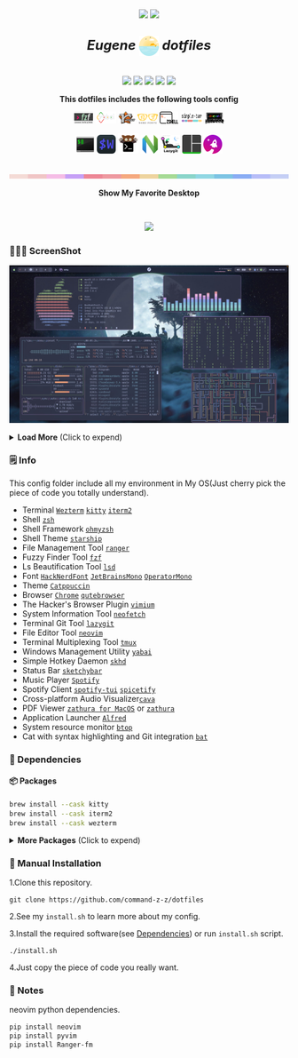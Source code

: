 <p align="center" style="margin-bottom:10px;margin-top:10px;">
<img src="https://img.shields.io/badge/Linux-FCC624?style=for-the-badge&logo=linux&logoColor=black">
<img src="https://img.shields.io/badge/macOS-FCC624?style=for-the-badge&logo=apple&logoColor=black">
</p>

<h2 align="center">
 <b style="font-size:24px;line-height:24px;vertical-align:middle;"><i>Eugene <img src="./img/dotfiles-logo.png" width="36px" style="vertical-align:middle;"> dotfiles</i></b>
</h2>

<p align=center style="margin-top:36px">	  
  <img src="https://img.shields.io/github/stars/command-z-z/dotfiles?color=dd864a&labelColor=202328&style=for-the-badge">
  <img src="https://img.shields.io/github/forks/command-z-z/dotfiles?color=82aaff&labelColor=202328&style=for-the-badge">
  <img src="https://img.shields.io/github/issues/command-z-z/dotfiles?color=bf616a&labelColor=202328&style=for-the-badge">
  <img src="https://img.shields.io/github/issues-pr/command-z-z/dotfiles?color=c792ea&labelColor=202328&style=for-the-badge">
  <img src="https://img.shields.io/github/license/command-z-z/dotfiles?color=15121C&labelColor=202328&style=for-the-badge">  
</p>

<p align="center"><b>This dotfiles includes the following tools config</b></p>
<p align="center">
<img src="./img/fzf-icon.png" width="34px">
<img src="./img/yabai-icon.png" width="38px" height="22px">
<img src="./img/ranger-icon.png" width="30px" height="22px">
<img src="./img/nerd-fonts-icon.svg" width="37px">
<img src="./img/zsh-icon.png" width="34px">
<img src="./img/simple-bar-icon.png" width="40px" height="22px">
<img src="./img/ohmyzsh-icon.png" width="34px">
</p>
<p align="center">
<img src="./img/iterm2-icon.png" width="34px">
<img src="./img/wezterm-icon.svg" width="34px">
<img src="./img/kitty-icon.svg" width="37px">
<img src="./img/neovim-icon.png" width="34px">
<img src="./img/lazygit-icon.png" width="34px">
<img src="./img/tmux-icon.png" width="34px">
<img src="./img/starship-icon.png" width="34px">
</p>
<p align="center">
<img src="./img/split-line.png" style="margin-top:20px;" width="600px">
</p>

<p align="center"><b>Show My Favorite Desktop</b></p>

<p align="center">
<img src="./img/img1.png" style="margin-top:30px">
</p>

### 🧑🏾‍🎨 ScreenShot

![](./img/img2.png)

<details>
<summary><b>Load More</b> <span style="font-size:14px;">(Click to expend) </span> </summary>

![](./img/img3.png)

![](./img/img4.png)

![](./img/img5.png)

![](./img/img6.png)

![](./img/img7.png)

![](./img/img8.png)

![](./img/img9.png)
</details>


### 🗒️ Info

This config folder include all my environment in My OS(Just cherry pick the piece of code you totally understand).

- Terminal [`Wezterm`](https://github.com/wez/wezterm) [`kitty`](https://github.com/kovidgoyal/kitty) [`iterm2`](https://github.com/gnachman/iTerm2)
- Shell [`zsh`](https://www.zsh.org/)
- Shell Framework [`ohmyzsh`](https://github.com/ohmyzsh/ohmyzsh)
- Shell Theme [`starship`](https://github.com/starship/starship)
- File Management Tool [`ranger`](https://github.com/ranger/ranger)
- Fuzzy Finder Tool [`fzf`](https://github.com/junegunn/fzf)
- Ls Beautification Tool [`lsd`](https://github.com/Peltoche/lsd)
- Font [`HackNerdFont`](https://github.com/ryanoasis/nerd-fonts) [`JetBrainsMono`](https://github.com/JetBrains/JetBrainsMono) [`OperatorMono`](https://www.typography.com/fonts/operator/styles/multi) 
- Theme [`Catppuccin`](https://github.com/catppuccin/catppuccin) 
- Browser [`Chrome`](https://www.google.com/) [`qutebrowser`](https://github.com/qutebrowser/qutebrowser)
- The Hacker's Browser Plugin [`vimium`](https://github.com/philc/vimium)
- System Information Tool [`neofetch`](https://github.com/dylanaraps/neofetch)
- Terminal Git Tool [`lazygit`](https://github.com/jesseduffield/lazygit)
- File Editor Tool [`neovim`](https://github.com/neovim/neovim)
- Terminal Multiplexing Tool [`tmux`](https://github.com/tmux/tmux)
- Windows Management Utility [`yabai`](https://github.com/koekeishiya/yabai)
- Simple Hotkey Daemon [`skhd`](https://github.com/koekeishiya/skhd)
- Status Bar [`sketchybar`](https://github.com/FelixKratz/SketchyBar)
- Music Player [`Spotify`](https://www.spotify.com/us/download/mac/)
- Spotify Client [`spotify-tui`](https://github.com/Rigellute/spotify-tui) [`spicetify`](https://github.com/spicetify/spicetify-cli)
- Cross-platform Audio Visualizer[`cava`](https://github.com/karlstav/cava)
- PDF Viewer [`zathura for MacOS`](https://github.com/zegervdv/homebrew-zathura) or [`zathura`](https://github.com/pwmt/zathura)
- Application Launcher [`Alfred`](https://www.alfredapp.com/)
- System resource monitor [`btop`](https://github.com/aristocratos/btop)
- Cat with syntax highlighting and Git integration [`bat`](https://github.com/sharkdp/bat)

### 🔨 Dependencies
#### 📦 Packages

``` bash
brew install --cask kitty
brew install --cask iterm2
brew install --cask wezterm
```

<details>
<summary><b>More Packages</b> <span style="font-size:14px;">(Click to expend) </span> </summary>

#### ✍️ Fonts

```
brew tap homebrew/cask-fonts
brew install --cask font-hack-nerd-font
brew tap homebrew/cask-fonts
brew install --cask font-jetbrains-mono
```
#### 🐚 zsh

```
brew install ranger
brew install lsd
brew install fzf
brew install starship
brew install zsh
sh -c "$(wget -O- https://raw.githubusercontent.com/ohmyzsh/ohmyzsh/master/tools/install.sh)"
```
#### 🎵 Music

```
brew install --cask background-music
brew install cava
brew install --cask spotify
brew install khanhas/tap/spicetify-cli
brew install spotify-tui
```
#### 🦇 Yabai & skhd 

```
brew install koekeishiya/formulae/yabai
brew install koekeishiya/formulae/skhd
```
#### 🌥️sSktchybar

```
brew tap FelixKratz/formulae
brew install sketchybar
brew install jq
brew install gh
brew install switchaudio-osx
brew install --cask sf-symbols
curl -L https://github.com/kvndrsslr/sketchybar-app-font/releases/download/v1.0.4/sketchybar-app-font.ttf -o $HOME/Library/Fonts/sketchybar-app-font.ttf
```
#### 🤿 Neovim & Tmux

```
brew install llvm
brew install ripgrep
brew install neovim
brew install tmux
```
#### Other 

```
brew install --cask alfred
brew install bat
brew install btop
brew install lazygit
brew install neofetch
brew install --cask qutebrowser
```

</details>

### 🚀 Manual Installation

1.Clone this repository.

```
git clone https://github.com/command-z-z/dotfiles
```

2.See my `install.sh` to learn more about my config.

3.Install the required software(see [Dependencies](#-dependencies)) or run `install.sh` script.

```
./install.sh
```

4.Just copy the piece of code you really want.

### 🤖 Notes
neovim python dependencies.
```
pip install neovim
pip install pyvim
pip install Ranger-fm
```
